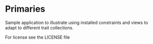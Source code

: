 # Primaries
Sample application to illustrate using installed constraints and views to adapt to different trait collections.

For license see the LICENSE file